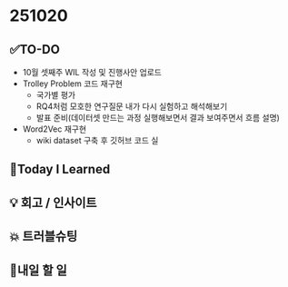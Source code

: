 # 251020
## ✅TO-DO
- 10월 셋째주 WIL 작성 및 진행사안 업로드
- Trolley Problem 코드 재구현 
    - 국가별 평가
    - RQ4처럼 모호한 연구질문 내가 다시 실험하고 해석해보기
    - 발표 준비(데이터셋 만드는 과정 실행해보면서 결과 보여주면서 흐름 설명)
- Word2Vec 재구현 
    - wiki dataset 구축 후 깃허브 코드 실

## 📌Today I Learned

## 💡 회고 / 인사이트

## 💥 트러블슈팅

## 🍩내일 할 일 